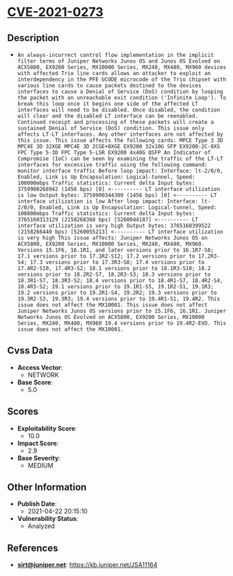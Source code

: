 
# [CVE-2021-0273](https://kb.juniper.net/JSA11164)

## Description

- `An always-incorrect control flow implementation in the implicit filter terms of Juniper Networks Junos OS and Junos OS Evolved on ACX5800, EX9200 Series, MX10000 Series, MX240, MX480, MX960 devices with affected Trio line cards allows an attacker to exploit an interdependency in the PFE UCODE microcode of the Trio chipset with various line cards to cause packets destined to the devices interfaces to cause a Denial of Service (DoS) condition by looping the packet with an unreachable exit condition ('Infinite Loop'). To break this loop once it begins one side of the affected LT interfaces will need to be disabled. Once disabled, the condition will clear and the disabled LT interface can be reenabled. Continued receipt and processing of these packets will create a sustained Denial of Service (DoS) condition. This issue only affects LT-LT interfaces. Any other interfaces are not affected by this issue. This issue affects the following cards: MPCE Type 3 3D MPC4E 3D 32XGE MPC4E 3D 2CGE+8XGE EX9200 32x10G SFP EX9200-2C-8XS FPC Type 5-3D FPC Type 5-LSR EX9200 4x40G QSFP An Indicator of Compromise (IoC) can be seen by examining the traffic of the LT-LT interfaces for excessive traffic using the following command: monitor interface traffic Before loop impact: Interface: lt-2/0/0, Enabled, Link is Up Encapsulation: Logical-tunnel, Speed: 100000mbps Traffic statistics: Current delta Input bytes: 3759900268942 (1456 bps) [0] <---------- LT interface utilization is low Output bytes: 3759900344309 (1456 bps) [0] <---------- LT interface utilization is low After loop impact: Interface: lt-2/0/0, Enabled, Link is Up Encapsulation: Logical-tunnel, Speed: 100000mbps Traffic statistics: Current delta Input bytes: 3765160313129 (2158268368 bps) [5260044187] <---------- LT interface utilization is very high Output bytes: 3765160399522 (2158266440 bps) [5260055213] <---------- LT interface utilization is very high This issue affects: Juniper Networks Junos OS on ACX5800, EX9200 Series, MX10000 Series, MX240, MX480, MX960. Versions 15.1F6, 16.1R1, and later versions prior to 16.1R7-S8; 17.1 versions prior to 17.1R2-S12; 17.2 versions prior to 17.2R3-S4; 17.3 versions prior to 17.3R3-S8; 17.4 versions prior to 17.4R2-S10, 17.4R3-S2; 18.1 versions prior to 18.1R3-S10; 18.2 versions prior to 18.2R2-S7, 18.2R3-S3; 18.3 versions prior to 18.3R1-S7, 18.3R3-S2; 18.4 versions prior to 18.4R1-S7, 18.4R2-S4, 18.4R3-S2; 19.1 versions prior to 19.1R1-S5, 19.1R2-S1, 19.1R3; 19.2 versions prior to 19.2R1-S4, 19.2R2; 19.3 versions prior to 19.3R2-S3, 19.3R3; 19.4 versions prior to 19.4R1-S1, 19.4R2. This issue does not affect the MX10001. This issue does not affect Juniper Networks Junos OS versions prior to 15.1F6, 16.1R1. Juniper Networks Junos OS Evolved on ACX5800, EX9200 Series, MX10000 Series, MX240, MX480, MX960 19.4 versions prior to 19.4R2-EVO. This issue does not affect the MX10001.`

## Cvss Data

- **Access Vector**:
  - NETWORK
- **Base Score**:
  - 5.0

## Scores

- **Exploitability Score**:
  - 10.0
- **Impact Score**:
  - 2.9
- **Base Severity**:
  - MEDIUM

## Other Information

- **Publish Date**:
  - 2021-04-22 20:15:10
- **Vulnerability Status**:
  - Analyzed

## References

- **sirt@juniper.net**: https://kb.juniper.net/JSA11164
